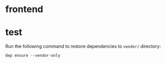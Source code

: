 # frontend
# test
Run the following command to restore dependencies to `vendor/` directory:

    dep ensure --vendor-only
